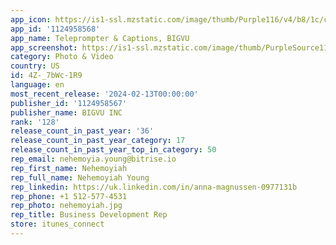 ```yaml
---
app_icon: https://is1-ssl.mzstatic.com/image/thumb/Purple116/v4/b8/1c/c3/b81cc345-281c-5015-34da-3a5bde5704a9/AppIcon-0-0-1x_U007emarketing-0-10-0-sRGB-0-0-0-85-220.png/1024x1024bb.png
app_id: '1124958568'
app_name: Teleprompter & Captions, BIGVU
app_screenshot: https://is1-ssl.mzstatic.com/image/thumb/PurpleSource116/v4/cf/6e/f7/cf6ef7c2-d665-5731-f7b3-1454123dcb2a/c550970b-d086-417e-98f3-e18ff1e6ff11_iPHONE_14_-_EN_-_7.jpg/1284x2778bb.png
category: Photo & Video
country: US
id: 4Z-_7bWc-1R9
language: en
most_recent_release: '2024-02-13T00:00:00'
publisher_id: '1124958567'
publisher_name: BIGVU INC
rank: '128'
release_count_in_past_year: '36'
release_count_in_past_year_category: 17
release_count_in_past_year_top_in_category: 50
rep_email: nehemoyia.young@bitrise.io
rep_first_name: Nehemoyiah
rep_full_name: Nehemoyiah Young
rep_linkedin: https://uk.linkedin.com/in/anna-magnussen-0977131b
rep_phone: +1 512-577-4531
rep_photo: nehemoyiah.jpg
rep_title: Business Development Rep
store: itunes_connect
---
```

